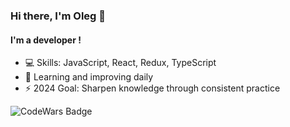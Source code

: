 ### Hi there, I'm Oleg 👋
#### I'm a developer !
- 💻 Skills: JavaScript, React, Redux, TypeScript
- 🌱 Learning and improving daily
- ⚡ 2024 Goal: Sharpen knowledge through consistent practice

![CodeWars Badge](https://www.codewars.com/users/KosarMyatyi/badges/large)
